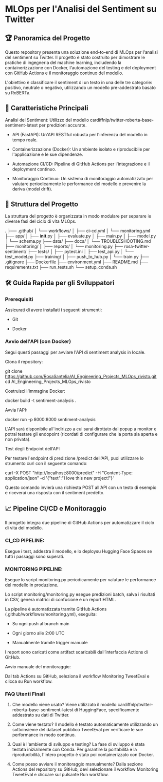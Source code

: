 # MLOps per l'Analisi del Sentiment su Twitter

## 🏆 Panoramica del Progetto

Questo repository presenta una soluzione end-to-end di MLOps per l'analisi del sentiment su Twitter. Il progetto è stato costruito per dimostrare le pratiche di ingegneria del machine learning, includendo la containerizzazione con Docker, l'automazione del testing e del deployment con GitHub Actions e il monitoraggio continuo del modello.

L'obiettivo è classificare il sentiment di un testo in una delle tre categorie: positivo, neutrale o negativo, utilizzando un modello pre-addestrato basato su RoBERTa.

## 🚀 Caratteristiche Principali

Analisi del Sentiment: Utilizzo del modello cardiffnlp/twitter-roberta-base-sentiment-latest per predizioni accurate.

- API (FastAPI): Un'API RESTful robusta per l'inferenza del modello in tempo reale.

- Containerizzazione (Docker): Un ambiente isolato e riproducibile per l'applicazione e le sue dipendenze.

- Automazione CI/CD: Pipeline di GitHub Actions per l'integrazione e il deployment continuo.

- Monitoraggio Continuo: Un sistema di monitoraggio automatizzato per valutare periodicamente le performance del modello e prevenire la deriva (model drift).

## 📂 Struttura del Progetto

La struttura del progetto è organizzata in modo modulare per separare le diverse fasi del ciclo di vita MLOps.

.
├── .github/
│   └── workflows/
│       ├── ci-cd.yml
│       └── monitoring.yml
├── app/
│   ├── __init__.py
│   ├── evaluate.py
│   ├── main.py
│   ├── model.py
│   └── schema.py
├── data/
├── docs/
│   └── TROUBLESHOOTING.md
├── monitoring/
│   ├── reports/
│   └── monitoring.py
├── rosa-twitter-sentiment/
├── tests/
│   ├── pytest.ini
│   ├── test_api.py
│   └── test_model.py
├── training/
│   ├── push_to_hub.py
│   └── train.py
├── .gitignore
├── Dockerfile
├── environment.yml
├── README.md
├── requirements.txt
├── run_tests.sh
└── setup_conda.sh

## 🛠 Guida Rapida per gli Sviluppatori

### Prerequisiti

Assicurati di avere installati i seguenti strumenti:

- Git

- Docker

### Avvio dell'API (con Docker)

Segui questi passaggi per avviare l'API di sentiment analysis in locale.

Clona il repository:

git clone https://github.com/RosaSantelia/AI_Engineering_Projects_MLOps_rivisto.git
cd AI_Engineering_Projects_MLOps_rivisto

Costruisci l'immagine Docker:

docker build -t sentiment-analysis .

Avvia l'API:

docker run -p 8000:8000 sentiment-analysis

L'API sarà disponibile all'indirizzo a cui sarai dirottato dal popup a monitor e potrai testare gli endopoint (ricordati di configurare che la porta sia aperta e non privata).

Test degli Endpoint dell'API

Per testare l'endpoint di predizione /predict dell'API, puoi utilizzare lo strumento curl con il seguente comando:

curl -X POST "http://localhost:8000/predict" -H "Content-Type: application/json" -d '{"text":"I love this new project!"}'

Questo comando invierà una richiesta POST all'API con un testo di esempio e riceverai una risposta con il sentiment predetto.

## 📈 Pipeline CI/CD e Monitoraggio

Il progetto integra due pipeline di GitHub Actions per automatizzare il ciclo di vita del modello.

### CI_CD PIPELINE:

Esegue i test, addestra il modello, e lo deploysu Hugging Face Spaces se tutti i passaggi sono superati.

### MONITORING PIPELINE:

Esegue lo script monitoring.py periodicamente per valutare le performance del modello in produzione.

Lo script monitoring/monitoring.py esegue predizioni batch, salva i risultati in CSV, genera matrici di confusione e un report HTML.

La pipeline è automatizzata tramite GitHub Actions (.github/workflows/monitoring.yml), eseguita:

- Su ogni push al branch main

- Ogni giorno alle 2:00 UTC

- Manualmente tramite trigger manuale

I report sono caricati come artifact scaricabili dall’interfaccia Actions di GitHub.

Avvio manuale del monitoraggio:

Dal tab Actions su GitHub, seleziona il workflow Monitoring TweetEval e clicca su Run workflow.

### FAQ Utenti Finali

1. Che modello viene usato?
Viene utilizzato il modello cardiffnlp/twitter-roberta-base-sentiment-latest di HuggingFace, specificamente addestrato su dati di Twitter.

2. Come viene testato?
Il modello è testato automaticamente utilizzando un sottoinsieme del dataset pubblico TweetEval per verificare le sue performance in modo continuo.

3. Qual è l'ambiente di sviluppo e testing?
La fase di sviluppo è stata testata inizialmente con Conda. Per garantire la portabilità e la riproducibilità, l'intero progetto è stato poi containerizzato con Docker.

4. Come posso avviare il monitoraggio manualmente?
Dalla sezione Actions del repository su GitHub, devi selezionare il workflow Monitoring TweetEval e cliccare sul pulsante Run workflow.
